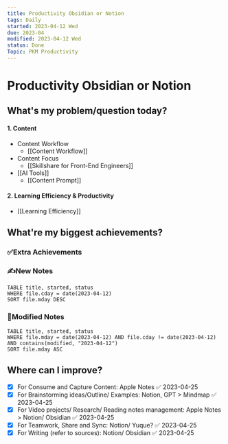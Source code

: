 ```yaml
---
title: Productivity Obsidian or Notion
tags: Daily
started: 2023-04-12 Wed
due: 2023-04
modified: 2023-04-12 Wed
status: Done
Topic: PKM Productivity
---
```

# Productivity Obsidian or Notion
## What's my problem/question today?
#### 1. Content
- Content Workflow
	- [[Content Workflow]]
- Content Focus
	- [[Skillshare for Front-End Engineers]]
- [[AI Tools]]
	- [[Content Prompt]]
#### 2. Learning Efficiency & Productivity
- [[Learning Efficiency]]
## What're my biggest achievements?
### ✅Extra Achievements

### ✍️New Notes

```dataview
TABLE title, started, status
WHERE file.cday = date(2023-04-12)
SORT file.mday DESC
```

### 📝Modified Notes

```dataview
TABLE title, started, status
WHERE file.mday = date(2023-04-12) AND file.cday != date(2023-04-12) AND contains(modified, "2023-04-12")
SORT file.mday ASC
```

## Where can I improve?
- [x] For Consume and Capture Content: Apple Notes ✅ 2023-04-25
- [x] For Brainstorming ideas/Outline/ Examples: Notion, GPT > Mindmap ✅ 2023-04-25
- [x] For Video projects/ Research/ Reading notes management: Apple Notes > Notion/ Obsidian ✅ 2023-04-25
- [x] For Teamwork, Share and Sync: Notion/ Yuque? ✅ 2023-04-25
- [x] For Writing (refer to sources): Notion/ Obsidian ✅ 2023-04-25